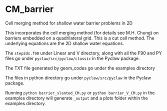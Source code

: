# CM_barrier
Cell merging method for shallow water barrier problems in 2D

This incorporates the cell merging method (for details see M.H. Chung)
on barriers embedded on a quadrilateral grid. This is a cut cell
method. The underlying equations are the 2D shallow water equations.

The `step2ds.f90` under Linear and V directory, along with all the 
F90 and PY files go under `pyclaw/src/pyclaw/classic` in the Pyclaw 
package. 

The TXT file generated by geom_codes go under the examples 
directory

The files in python directory go under `pyclaw/src/pyclaw` in the Pyclaw
package.

Running `python barrier_slanted_CM.py` or `python barrier_V_CM.py` in the 
examples directory will generate `_output` and a plots folder within the 
examples directory.
